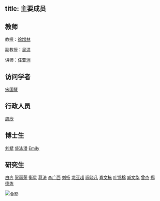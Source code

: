 title: 主要成员
---

## 教师
教授：[徐增林](/members/xuzenglin)

副教授：[吴洪](/members/wuhong)

讲师：[任亚洲](/members/renyazhou)

## 访问学者
[宋国琴](/members/songguoqin)

## 行政人员
[周欣](/members/zhouxin)

## 博士生
[刘斌](/members/liubin)  [盛泳潘](/members/shengyongpan) [Emily](/members/emily)

## 研究生
[白冉](/members/bairan) [贺丽荣](/members/helirong) [衡星](/members/hengxing) [蒋涛](/members/jiangtao) [李广西](/members/liguangxi) [刘畅](/members/liuchang) [龙亚超](/members/longyacao) [阙晓凡](/members/quexiaofan) [肖文栋](/members/xiaowendong) [叶锦棉](/members/yejinmian) [臧文华](/members/zangwenhua) [曾杰](/members/zengjie) [郑德炼](/members/zhengdelian)

![合影](http://7xohr3.com1.z0.glb.clouddn.com/合影.jpg)